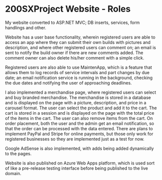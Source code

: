 # 200SXProject Website - Roles
My website converted to ASP.NET MVC; DB inserts, services, form handlings and other.

Website has a user base functionality, wherein registered users are able to access an app where they can submit their own builds with pictures and description, and where other registered users can comment on; an email is sent to notify the build owner if there are new comments added. The comment owner can also delete his/her comment with a simple click.

Registered users are also able to use MaintenApp, which is a feature that allows them to log records of service intervals and part changes by due date; an email notification service is running in the background, checking the due dates and notifying the user of approaching deadlines.

I also implemented a merchandise page, where registered users can select and buy branded merchandise. The merchandise is stored in a database and is displayed on the page with a picture, description, and price in a carousel format. The user can select the product and add it to the cart. The cart is stored in a session and is displayed on the page with the total price of the items in the cart. The user can also remove items from the cart. On order placement, both the user and the admin get an email notification, so that the order can be processed with the data entered. There are plans to implement PayPal and Stripe for online payments, but those only work for registered businesses so they are implemented just as a test for now.

Google AdSense is also implemented, with adds being added dynamically to the pages.

Website is also published on Azure Web Apps platform, which is used sort of like a pre-release testing interface before being published to the live domain. 
